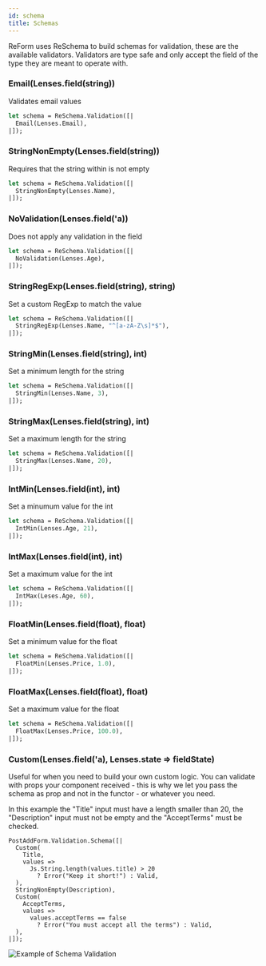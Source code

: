 ```yaml
---
id: schema
title: Schemas
---
```


ReForm uses ReSchema to build schemas for validation, these are the available validators.
Validators are type safe and only accept the field of the type they are meant to operate with.

### Email(Lenses.field(string))
Validates email values
```ocaml
let schema = ReSchema.Validation([|
  Email(Lenses.Email),
|]);
```

### StringNonEmpty(Lenses.field(string))
Requires that the string within is not empty
```ocaml
let schema = ReSchema.Validation([|
  StringNonEmpty(Lenses.Name),
|]);
```

### NoValidation(Lenses.field('a))
Does not apply any validation in the field
```ocaml
let schema = ReSchema.Validation([|
  NoValidation(Lenses.Age),
|]);
```

### StringRegExp(Lenses.field(string), string)
Set a custom RegExp to match the value
```ocaml
let schema = ReSchema.Validation([|
  StringRegExp(Lenses.Name, "^[a-zA-Z\s]*$"),
|]);
```

### StringMin(Lenses.field(string), int)
Set a minimum length for the string
```ocaml
let schema = ReSchema.Validation([|
  StringMin(Lenses.Name, 3),
|]);
```

### StringMax(Lenses.field(string), int)
Set a maximum length for the string
```ocaml
let schema = ReSchema.Validation([|
  StringMax(Lenses.Name, 20),
|]);
```

### IntMin(Lenses.field(int), int)
Set a minumum value for the int
```ocaml
let schema = ReSchema.Validation([|
  IntMin(Lenses.Age, 21),
|]);
```

### IntMax(Lenses.field(int), int)
Set a maximum value for the int
```ocaml
let schema = ReSchema.Validation([|
  IntMax(Leses.Age, 60),
|]);
```

### FloatMin(Lenses.field(float), float)
Set a minimum value for the float
```ocaml
let schema = ReSchema.Validation([|
  FloatMin(Lenses.Price, 1.0),
|]);
```

### FloatMax(Lenses.field(float), float)
Set a maximum value for the float
```ocaml
let schema = ReSchema.Validation([|
  FloatMax(Lenses.Price, 100.0),
|]);
```

### Custom(Lenses.field('a), Lenses.state => fieldState)
Useful for when you need to build your own custom logic. 
You can validate with props your component received - this is why we let you pass the schema as prop and not in the functor - or whatever you need.

In this example the "Title" input must have a length smaller than 20, the "Description" input must not be empty and the "AcceptTerms" must be checked.
```reason
PostAddForm.Validation.Schema([|
  Custom(
    Title,
    values =>
      Js.String.length(values.title) > 20
        ? Error("Keep it short!") : Valid,
  ),
  StringNonEmpty(Description),
  Custom(
    AcceptTerms,
    values =>
      values.acceptTerms == false
        ? Error("You must accept all the terms") : Valid,
  ),
|]);
```

![Example of Schema Validation](https://github.com/Astrocoders/reform/tree/master/docs/assets/schema.png)